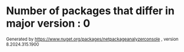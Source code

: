 
# Number of packages that differ in major version : 0

<small>Generated  by https://www.nuget.org/packages/netpackageanalyzerconsole , version 8.2024.315.1900</small>
